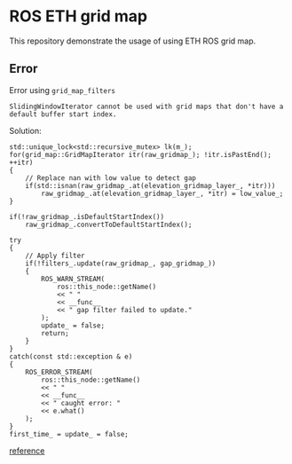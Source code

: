 # ROS ETH grid map

This repository demonstrate the usage of using ETH ROS grid map.

## Error

Error using `grid_map_filters`

```
SlidingWindowIterator cannot be used with grid maps that don't have a default buffer start index.
```

Solution:
```
std::unique_lock<std::recursive_mutex> lk(m_);
for(grid_map::GridMapIterator itr(raw_gridmap_); !itr.isPastEnd(); ++itr)
{
    // Replace nan with low value to detect gap
    if(std::isnan(raw_gridmap_.at(elevation_gridmap_layer_, *itr)))
        raw_gridmap_.at(elevation_gridmap_layer_, *itr) = low_value_;
}

if(!raw_gridmap_.isDefaultStartIndex())
    raw_gridmap_.convertToDefaultStartIndex();

try
{
    // Apply filter
    if(!filters_.update(raw_gridmap_, gap_gridmap_))
    {
        ROS_WARN_STREAM(
            ros::this_node::getName()
            << " "
            << __func__
            << " gap filter failed to update."
        );
        update_ = false;
        return;
    }
}
catch(const std::exception & e)
{
    ROS_ERROR_STREAM(
        ros::this_node::getName()
        << " "
        << __func__
        << " caught error: "
        << e.what()
    );
}
first_time_ = update_ = false;
```

[reference](https://github.com/ANYbotics/elevation_mapping/issues/190)
